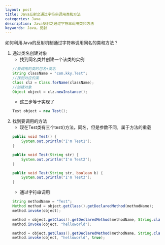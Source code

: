 ```yaml
---
layout: post
title: Java反射之通过字符串调用类和方法
categories: Java
description: Java反射之通过字符串调用类和方法
keywords: Java，反射
---
```


如何利用Java的反射机制通过字符串调用同名的类和方法？

1. 通过类名创建对象
	- 找到同名类并创建一个该类的实例
	```java
	//要调用的类的包名+类名
	String className = "com.kky.Test";
	//找到对应的类
	Class clz = Class.forName(className);
	//创建对象
	Object object = clz.newInstance();
	```
	- 这三步等于实现了
	```java
	Test object = new Test();
	```
2. 找到要调用的方法
	- 现在Test类有三个test()方法，同名，但是参数不同，属于方法的重载
	```java
	public void Test() {
		System.out.println("I'm Test1");
	}

	public void Test(String str) {
		System.out.println("I'm Test2");
	}

	public void Test(String str, boolean b) {
		System.out.println("I'm Test3");
	}
	```
	- 通过字符串调用
	```java
	String methodName = "Test";
	Method method = object.getClass().getDeclaredMethod(methodName);
	method.invoke(object);

	method = object.getClass().getDeclaredMethod(methodName, String.class);
	method.invoke(object, "helloworld");

	method = object.getClass().getDeclaredMethod(methodName, String.class, boolean.class);
	method.invoke(object, "helloworld", true);
	```
	
```java
	
```
```java
	
```
```java
	
```
```java
	
```
```java
	
```
```java
	
```
```java
	
```
```java
	
```
